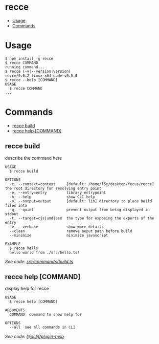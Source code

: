 recce
=====

<!-- toc -->
* [Usage](#usage)
* [Commands](#commands)
<!-- tocstop -->
# Usage
<!-- usage -->
```sh-session
$ npm install -g recce
$ recce COMMAND
running command...
$ recce (-v|--version|version)
recce/0.0.2 linux-x64 node-v9.5.0
$ recce --help [COMMAND]
USAGE
  $ recce COMMAND
...
```
<!-- usagestop -->
# Commands
<!-- commands -->
* [recce build](#recce-build)
* [recce help [COMMAND]](#recce-help-command)

## recce build

describe the command here

```
USAGE
  $ recce build

OPTIONS
  -c, --context=context     [default: /home/l5x/desktop/focus/recce] the root directory for resolving entry point
  -e, --entry=entry         library entrypoint
  -h, --help                show CLI help
  -o, --output=output       [default: lib] directory to place build files into
  -q, --quiet               prevent output from being displayed in stdout
  -t, --target=cjs|umd|esm  the type for exposing the exports of the entry
  -v, --verbose             show more details
  --clean                   remove ouput path before build
  --minimize                minimize javascript

EXAMPLE
  $ recce hello
  hello world from ./src/hello.ts!
```

_See code: [src/commands/build.ts](https://github.com/escapace/recce/blob/v0.0.2/src/commands/build.ts)_

## recce help [COMMAND]

display help for recce

```
USAGE
  $ recce help [COMMAND]

ARGUMENTS
  COMMAND  command to show help for

OPTIONS
  --all  see all commands in CLI
```

_See code: [@oclif/plugin-help](https://github.com/oclif/plugin-help/blob/v1.2.4/src/commands/help.ts)_
<!-- commandsstop -->
